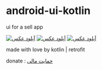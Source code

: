 # android-ui-kotlin
ui for a sell app

<a href="http://uupload.ir/view/w4j3_screenshot_2020-01-31-22-59-50.png" target="_blank"><img src="http://uupload.ir/files/w4j3_screenshot_2020-01-31-22-59-50_thumb.png" border="0" alt="آپلود عکس" /></a>
<a href="http://uupload.ir/view/er8r_screenshot_2020-01-31-23-00-05.png" target="_blank"><img src="http://uupload.ir/files/er8r_screenshot_2020-01-31-23-00-05_thumb.png" border="0" alt="آپلود عکس" /></a>
<a href="http://uupload.ir/view/v6bg_screenshot_2020-01-31-23-00-18.png" target="_blank"><img src="http://uupload.ir/files/v6bg_screenshot_2020-01-31-23-00-18_thumb.png" border="0" alt="آپلود عکس" /></a>

made with love by kotlin | retrofit

donate : <a href="http://idpay.ir/modos">حمایت مالی</a>
